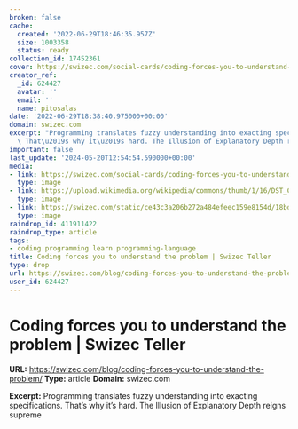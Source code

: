 ```yaml
---
broken: false
cache:
  created: '2022-06-29T18:46:35.957Z'
  size: 1003358
  status: ready
collection_id: 17452361
cover: https://swizec.com/social-cards/coding-forces-you-to-understand-the-problem.png
creator_ref:
  _id: 624427
  avatar: ''
  email: ''
  name: pitosalas
date: '2022-06-29T18:38:40.975000+00:00'
domain: swizec.com
excerpt: "Programming translates fuzzy understanding into exacting specifications.\
  \ That\u2019s why it\u2019s hard. The Illusion of Explanatory Depth reigns supreme"
important: false
last_update: '2024-05-20T12:54:54.590000+00:00'
media:
- link: https://swizec.com/social-cards/coding-forces-you-to-understand-the-problem.png
  type: image
- link: https://upload.wikimedia.org/wikipedia/commons/thumb/1/16/DST_Countries_Map.png/2560px-DST_Countries_Map.png
  type: image
- link: https://swizec.com/static/ce43c3a206b272a484efeec159e8154d/18bdb/Email-validation-state-machineeci074.webp
  type: image
raindrop_id: 411911422
raindrop_type: article
tags:
- coding programming learn programming-language
title: Coding forces you to understand the problem | Swizec Teller
type: drop
url: https://swizec.com/blog/coding-forces-you-to-understand-the-problem/
user_id: 624427
---
```


# Coding forces you to understand the problem | Swizec Teller

**URL:** https://swizec.com/blog/coding-forces-you-to-understand-the-problem/
**Type:** article
**Domain:** swizec.com

**Excerpt:** Programming translates fuzzy understanding into exacting specifications. That’s why it’s hard. The Illusion of Explanatory Depth reigns supreme
